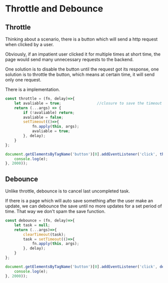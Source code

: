 # Throttle and Debounce

## Throttle

Thinking about a scenario, there is a button which will send a http request when clicked by a user.

Obviously, if an impatient user clicked it for multiple times at short time, the page would send many unnecessary
requests to the backend.

One solution is to disable the button until the request got its response, one solution is to throttle the button, which means at certain time, it will send only one request.

There is a implementation.

```JavaScript
const throttle = (fn, delay)=>{
    let avaliable = true;                //closure to save the timeout task handler
    return (...args) => {
        if (!avaliable) return;
        avaliable = false;
        setTimeout(()=>{
            fn.apply(this, args);
            avaliable = true;
        }, delay);
    }
};

document.getElementsByTagName('button')[0].addEventListener('click', throttle((e)=>{
    console.log(e);
}, 2000));
```

## Debounce

Unlike throttle, debounce is to cancel last uncompleted task.

If there is a page which will auto save something after the user make an update, we can debounce the save until
no more updates for a set period of time. That way we don't spam the save function.

```JavaScript
const debounce = (fn, delay)=>{
    let task = null;
    return (...args)=>{
        clearTimeout(task);
        task = setTimeout(()=>{
            fn.apply(this, args);
        }, delay);
    }
};

document.getElementsByTagName('button')[0].addEventListener('click', debounce((e)=>{
    console.log(e);
}, 2000));
```
